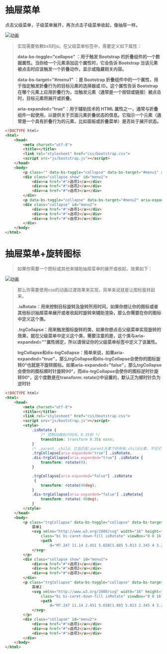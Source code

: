 # 抽屉菜单

点击父级菜单，子级菜单展开，再次点击子级菜单收起，像抽屉一样。

![动画](C:\Users\asus\Desktop\text1\1.前端\assets\动画-1694866322714-1.gif)

>实现需要依赖bs5的js。在父级菜单标签中，需要定义如下属性：
>
>**data-bs-toggle="collapse" ：用于触发 Bootstrap 的折叠组件的一个数据属性。当你给一个元素添加这个属性时，它会告诉 Bootstrap 当该元素被点击时应该触发一个折叠动作，显示或隐藏相关内容。**
>
>**data-bs-target="#menu1" ：是 Bootstrap 折叠组件中的一个属性，用于指定触发折叠行为的目标元素的选择器或 ID。这个属性告诉 Bootstrap 在哪个元素上应用折叠行为，当触发元素（通常是一个按钮或链接）被点击时，目标元素将展开或折叠。**
>
>**aria-expanded="true"：用于辅助技术的 HTML 属性之一，通常与折叠组件一起使用，以提供关于页面元素折叠状态的信息。它指示一个元素（通常是一个具有折叠行为的元素，比如面板或折叠菜单）是否处于展开状态。**

```html
<!DOCTYPE html>
<html>
	<head>
		<meta charset="utf-8">
		<title></title>
		<link rel="stylesheet" href="css/bootstrap.css">
		<script src="js/bootstrap.js"></script>
	</head>
	<body>
		<p class="" data-bs-toggle="collapse" data-bs-target="#menu1" aria-expanded="true">菜单1</p>
		<div class="collapse show" id="menu1">
			<div><a href="#">选项1</a></div>
			<div><a href="#">选项2</a></div>
			<div><a href="#">选项3</a></div>
		</div>
		<p data-bs-toggle="collapse" data-bs-target="#menu2" aria-expanded="true">菜单2</p>
		<div class="collapse" id="menu2">
			<div><a href="#">选项1</a></div>
			<div><a href="#">选项2</a></div>
			<div><a href="#">选项3</a></div>
		</div>
	</body>
</html>
```



# 抽屉菜单+旋转图标

> 如果你需要一个图标或其他来辅助抽屉菜单的展开或收起，效果如下：

![动画](C:\Users\asus\Desktop\text1\1.前端\assets\动画-1694868437401-1.gif)

> 那么你需要使用css的动画过渡效果来实现，简单来说就是让图标旋转起来。
>
> **.isRotate：用来控制目标旋转及旋转所用时间，如果你想让你的图标或者其他标识抽屉菜单展开或者收起时旋转来辅助渲染，那么你需要在你的图标中定义这个类。**
>
> **.trgCollapse：用来触发图标旋转的类，如果你想点击父级菜单实现旋转的效果，就在父级菜单中定义这个类，需要注意的是，这个类与aria-expanded=""属性绑定，所以请保证你的父级菜单标签中定义了该属性。**
>
> **trgCollapse和dis-trgCollapse：简单来说，如果aria-expanded="true"，那么trgCollapse和dis-trgCollapse会使你的图标旋转0°也就是不旋转图标。如果aria-expanded="false"，那么trgCollapse会使你的图标顺时针旋转90°，而dis-trgCollapse会使你的图标逆时针旋转90°，这个度数是在transform: rotate()中设置的，默认正为顺时针负为逆时针**

```html
<!DOCTYPE html>
<html>
	<head>
		<meta charset="utf-8">
		<title></title>
		<link rel="stylesheet" href="css/bootstrap.css">
		<script src="js/bootstrap.js"></script>
		<style>
			.isRotate {
				/* 控制动画执行时间，0.35秒 */
				transition: transform 0.35s ease;
			}
			/* .parent .child，它会匹配.parent元素下的所有.child元素，不论它们的深度如何。 */
			.trgCollapse[aria-expanded="true"] .isRotate,
			.dis-trgCollapse[aria-expanded="true"] .isRotate {
				transform: rotate(0);
			}

			.trgCollapse[aria-expanded="false"] .isRotate
			 {
				transform: rotate(90deg);
			}
            .dis-trgCollapse[aria-expanded="false"] .isRotate{
                transform: rotate(-90deg);
            }
		</style>
	</head>
	<body>
		<p class="trgCollapse" data-bs-toggle="collapse" data-bs-target="#menu1" aria-expanded="true">
			菜单1
			<svg xmlns="http://www.w3.org/2000/svg" width="16" height="16" fill="currentColor"
				class="bi bi-caret-down-fill isRotate" viewBox="0 0 16 16">
				<path
					d="M7.247 11.14 2.451 5.658C1.885 5.013 2.345 4 3.204 4h9.592a1 1 0 0 1 .753 1.659l-4.796 5.48a1 1 0 0 1-1.506 0z" />
			</svg>
		</p>
		<div class="collapse show" id="menu1">
			<div><a href="#">选项1</a></div>
			<div><a href="#">选项2</a></div>
			<div><a href="#">选项3</a></div>
		</div>
		<p class="trgCollapse" data-bs-toggle="collapse" data-bs-target="#menu2" aria-expanded="false">
			菜单2
			<svg xmlns="http://www.w3.org/2000/svg" width="16" height="16" fill="currentColor"
				class="bi bi-caret-down-fill isRotate" viewBox="0 0 16 16">
				<path
					d="M7.247 11.14 2.451 5.658C1.885 5.013 2.345 4 3.204 4h9.592a1 1 0 0 1 .753 1.659l-4.796 5.48a1 1 0 0 1-1.506 0z" />
			</svg>
		</p>
		<div class="collapse" id="menu2">
			<div><a href="#">选项1</a></div>
			<div><a href="#">选项2</a></div>
			<div><a href="#">选项3</a></div>
		</div>
	</body>
</html>
```

